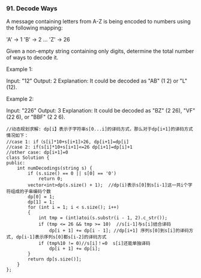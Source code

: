 ### 91. Decode Ways
A message containing letters from A-Z is being encoded to numbers using the following mapping:

'A' -> 1
'B' -> 2
...
'Z' -> 26

Given a non-empty string containing only digits, determine the total number of ways to decode it.

Example 1:

Input: "12"
Output: 2
Explanation: It could be decoded as "AB" (1 2) or "L" (12).

Example 2:

Input: "226"
Output: 3
Explanation: It could be decoded as "BZ" (2 26), "VF" (22 6), or "BBF" (2 2 6).


```
//动态规划求解: dp[i】表示子字符串s[0...i]的译码方式，那么对于dp[i+1]的译码方式情况如下：
//case 1: if（s[i]*10+s[i+1]>26, dp[i+1]=dp[i]
//case 2: if(s[i]*10+s[i+1]<=26 dp[i+1]=dp[i]+1
//other case: dp[i+1]=0
class Solution {
public:
    int numDecodings(string s) {
        if (s.size() == 0 || s[0] == '0')
            return 0;
        vector<int>dp(s.size() + 1);  //dp(i)表示s[0]到s[i-1]这一共i个字符组成的子串编码个数
        dp[0] = 1;
        dp[1] = 1;
        for (int i = 1; i < s.size(); i++)
        {
            int tmp = (int)atoi(s.substr(i - 1, 2).c_str());
            if (tmp <= 26 && tmp >= 10)  //s[i-1]与s[i]结合译码
                dp[i + 1] += dp[i - 1]; //dp[i+1] 序列s[0]到s[i]的译码方式, dp[i-1]表示序列s[0]都s[i-2]的译码方式
            if (tmp%10 != 0)//s[i]！=0  s[i]还能单独译码
                dp[i + 1] += dp[i];
        }
        return dp[s.size()];
    }
};
    
```
